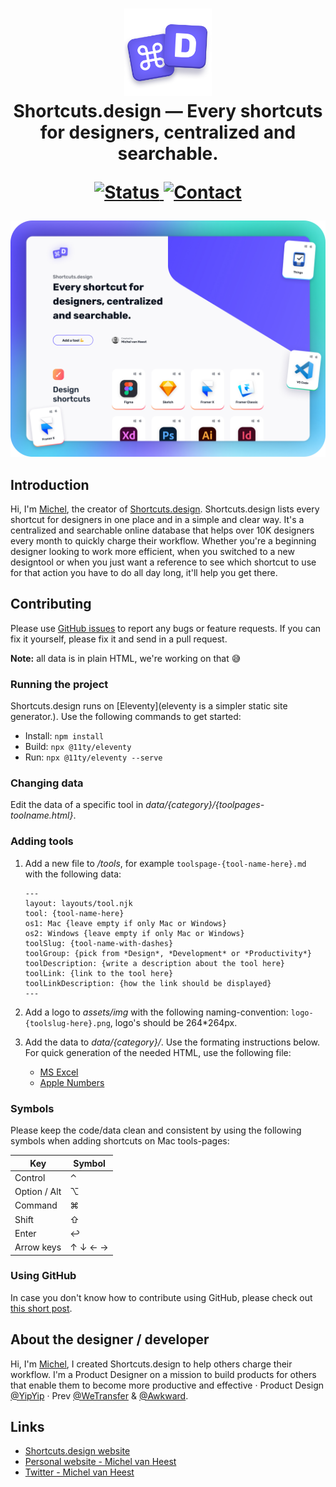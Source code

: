 <h1 align="center">
  <img src="/docs/logo@2x.png" width="140" alt="icon"><br>
  Shortcuts.design — Every shortcuts for designers, centralized and searchable.<br>
  <p align="center">
	  <a href="https://stats.uptimerobot.com/kXWkYTnGQn">
	    <img src="https://img.shields.io/badge/status-stable-green.svg?style=flat" alt="Status">
	  <a href="https://twitter.com/michelvanheest">
	    <img src="https://img.shields.io/badge/contact-michelvanheest-blue.svg?style=flat" alt="Contact">
	  </a>
  </p>
</h1>



<p align="center">
  <img src="/docs/shortcuts.design.jpg" width="1600" alt="Shortcuts.design">
</p>

## Introduction
Hi, I'm [Michel](https://www.michelvanheest.com), the creator of [Shortcuts.design](https://shortcuts.design). Shortcuts.design lists every shortcut for designers in one place and in a simple and clear way. It's a centralized and searchable online database that helps over 10K designers every month to quickly charge their workflow. Whether you're a beginning designer looking to work more efficient, when you switched to a new designtool or when you just want a reference to see which shortcut to use for that action you have to do all day long, it'll help you get there.

## Contributing
Please use [GitHub issues](https://github.com/michelvanheest/shortcuts-design-data/issues/new) to report any bugs or feature requests. If you can fix it yourself, please fix it and send in a pull request.

**Note:** all data is in plain HTML, we're working on that 😅

### Running the project
Shortcuts.design runs on [Eleventy](eleventy is a simpler static site generator.). Use the following commands to get started:

- Install: `npm install`
- Build: `npx @11ty/eleventy`
- Run: `npx @11ty/eleventy --serve`

### Changing data
Edit the data of a specific tool in *data/{category}/{toolpages-toolname.html}*.

### Adding tools
1. Add a new file to */tools*, for example `toolspage-{tool-name-here}.md` with the following data:

	```
	---
	layout: layouts/tool.njk
	tool: {tool-name-here}
	os1: Mac {leave empty if only Mac or Windows}
	os2: Windows {leave empty if only Mac or Windows}
	toolSlug: {tool-name-with-dashes}
	toolGroup: {pick from *Design*, *Development* or *Productivity*}
	toolDescription: {write a description about the tool here}
	toolLink: {link to the tool here}
	toolLinkDescription: {how the link should be displayed}
	---
	```
2. Add a logo to *assets/img* with the following naming-convention: `logo-{toolslug-here}.png`, logo's should be 264*264px.
3. Add the data to *data/{category}/*. Use the formating instructions below. For quick generation of the needed HTML, use the following file:
	- <a href="https://github.com/michelvanheest/shortcuts-design-data/docs/Shortcuts.design-data-creator.xlsx">MS Excel</a>
	- <a href="https://github.com/michelvanheest/shortcuts-design-data/docs/Shortcuts.design-data-creator.xlsx">Apple Numbers</a>

### Symbols

Please keep the code/data clean and consistent by using the following symbols when adding shortcuts on Mac tools-pages:

| Key | Symbol |
|---|---|
| Control | ⌃ |
| Option / Alt | ⌥ |
| Command | ⌘ |
| Shift | ⇧ |
| Enter | ↩ |
| Arrow keys | ↑ ↓ ← → |


### Using GitHub
In case you don't know how to contribute using GitHub, please check out [this short post](https://gist.github.com/MarcDiethelm/7303312).


## About the designer / developer
Hi, I'm [Michel](https://twitter.com/michelvanheest), I created Shortcuts.design to help others charge their workflow. I'm a Product Designer on a mission to build products for others that enable them to become more productive and effective · Product Design <a href="https://yipyip.nl?ref=shortcuts.design" target="_blank">@YipYip</a> · Prev <a href="https://about.wetransfer.com/en/?ref=shortcuts.design" target="_blank">@WeTransfer</a> &amp; <a href="https://awkward.co?ref=shortcuts.design" target="_blank">@Awkward</a>.

## Links
- [Shortcuts.design website](http://shortcuts.design/)
- [Personal website - Michel van Heest](https://www.michelvanheest.com)
- [Twitter - Michel van Heest](https://twitter.com/michelvanheest)

